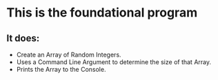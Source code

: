 # This is the foundational program

## It does:
- Create an Array of Random Integers.
- Uses a Command Line Argument to determine the size of that Array.
- Prints the Array to the Console.